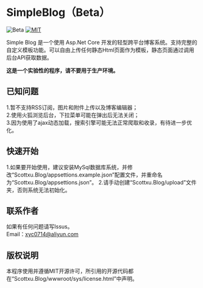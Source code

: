 # SimpleBlog（Beta）
![Beta](https://img.shields.io/badge/version-beta-red.svg)
[![MIT](https://img.shields.io/packagist/l/doctrine/orm.svg)](https://mit-license.org/)

Simple Blog 是一个使用 Asp.Net Core 开发的轻型跨平台博客系统。支持完整的自定义模板功能。可以自由上传任何静态Html页面作为模板，静态页面通过调用后台API获取数据。

**这是一个实验性的程序，请不要用于生产环境。**

## 已知问题
1.暂不支持RSS订阅，图片和附件上传以及博客编辑器；<br/>
2.使用火狐浏览后台，下拉菜单可能在弹出后无法关闭；<br/>
3.因为使用了ajax动态加载，搜索引擎可能无法正常爬取和收录，有待进一步优化。

## 快速开始
1.如果要开始使用，建议安装MySql数据库系统，并修改“Scottxu.Blog/appsettions.example.json”配置文件，并重命名为“Scottxu.Blog/appsettions.json”。
2.请手动创建“Scottxu.Blog/upload”文件夹，否则系统无法初始化。

## 联系作者
如果有任何问题请写Issus。<br/>
Email：xyc0714@aliyun.com

## 版权说明
本程序使用并遵循MIT开源许可，所引用的开源代码都在“Scottxu.Blog/wwwroot/sys/license.html”中声明。